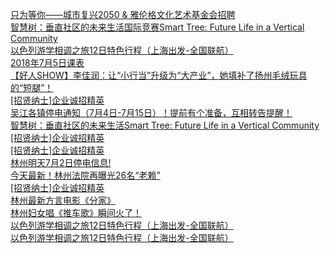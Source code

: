   
[只为等你——城市复兴2050 &amp; 雅伦格文化艺术基金会招聘](http://www.dianyue.me/archives/471/o2gxy29yxlyoljqv/)  
[智慧树：垂直社区的未来生活国际竞赛Smart Tree: Future Life in a Vertical Community](http://www.dianyue.me/archives/930/ehri5kxf6plef1o6/)  
[以色列游学相调之旅12日特色行程（上海出发-全国联航）](http://www.dianyue.me/archives/756/02jw04u3lio34aw4/)  
[2018年7月5日课表](http://www.dianyue.me/archives/532/mqudyvqwd5951s3j/)  
[【好人SHOW】李佳润：让“小行当”升级为“大产业”，她填补了扬州毛绒玩具的“短腿”！](http://www.dianyue.me/archives/367/1bgws8z3zpp84a5n/)  
[[招贤纳士]企业诚招精英](http://www.dianyue.me/archives/419/k2mz6rdebln8eogv/)  
[吴江各镇停电通知（7月4日-7月15日）！提前有个准备，互相转告提醒！](http://www.dianyue.me/archives/734/4bu8y7nvmrbrfs0g/)  
[智慧树：垂直社区的未来生活Smart Tree: Future Life in a Vertical Community](http://www.dianyue.me/archives/871/l8vsc9lzndmfa5mw/)  
[[招贤纳士]企业诚招精英](http://www.dianyue.me/archives/495/ysz6nga5h79p5z2z/)  
[[招贤纳士]企业诚招精英](http://www.dianyue.me/archives/524/5bjd041vtofm66th/)  
[林州明天7月2日停电信息!](http://www.dianyue.me/archives/841/921may6u3hqa0ngw/)  
[今天最新！林州法院再曝光26名“老赖”](http://www.dianyue.me/archives/837/4eo0h0u3xhdc1xz7/)  
[[招贤纳士]企业诚招精英](http://www.dianyue.me/archives/400/bm4ohar73s5nji5z/)  
[林州最新方言电影《分家》](http://www.dianyue.me/archives/839/b6ggj0vqicbzkn6e/)  
[林州妇女唱《推车歌》瞬间火了！](http://www.dianyue.me/archives/841/tuhu89775gvf1u06/)  
[以色列游学相调之旅12日特色行程（上海出发-全国联航）](http://www.dianyue.me/archives/746/b6ggj0vqicbzkn6e/)  
[以色列游学相调之旅12日特色行程（上海出发-全国联航）](http://www.dianyue.me/archives/740/zfxceagh6ja0mew6/)
